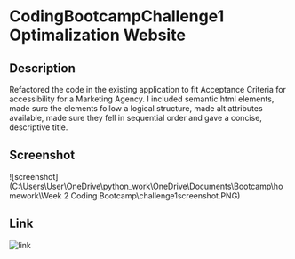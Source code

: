 # CodingBootcampChallenge1 Optimalization Website

## Description

Refactored the code in the existing application to fit Acceptance Criteria for accessibility for a Marketing Agency. I included semantic html elements,
made sure the elements follow a logical structure, made alt attributes available, made sure they fell in sequential order and gave a concise, descriptive title.



## Screenshot

![screenshot](C:\Users\User\OneDrive\python_work\OneDrive\Documents\Bootcamp\homework\Week 2 Coding Bootcamp\challenge1screenshot.PNG)

## Link

![link](https://github.com/lwalker107/CodingBootcampChallenge1)